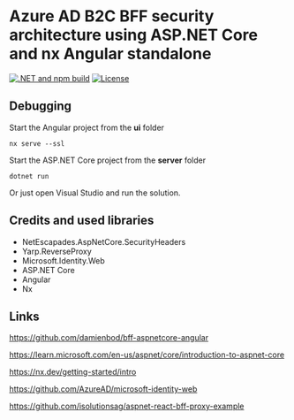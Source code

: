 # Azure AD B2C BFF security architecture using ASP.NET Core and nx Angular standalone

[![.NET and npm build](https://github.com/damienbod/bff-auth0-aspnetcore-angular/actions/workflows/dotnet.yml/badge.svg)](https://github.com/damienbod/bff-auth0-aspnetcore-angular/actions/workflows/dotnet.yml) [![License](https://img.shields.io/badge/license-Apache%20License%202.0-blue.svg)](https://github.com/damienbod/bff-auth0-aspnetcore-angular/blob/main/LICENSE)

## Debugging

Start the Angular project from the **ui** folder

```
nx serve --ssl
```

Start the ASP.NET Core project from the **server** folder

```
dotnet run
```

Or just open Visual Studio and run the solution.

## Credits and used libraries

- NetEscapades.AspNetCore.SecurityHeaders
- Yarp.ReverseProxy
- Microsoft.Identity.Web
- ASP.NET Core
- Angular 
- Nx

## Links

https://github.com/damienbod/bff-aspnetcore-angular

https://learn.microsoft.com/en-us/aspnet/core/introduction-to-aspnet-core

https://nx.dev/getting-started/intro

https://github.com/AzureAD/microsoft-identity-web

https://github.com/isolutionsag/aspnet-react-bff-proxy-example